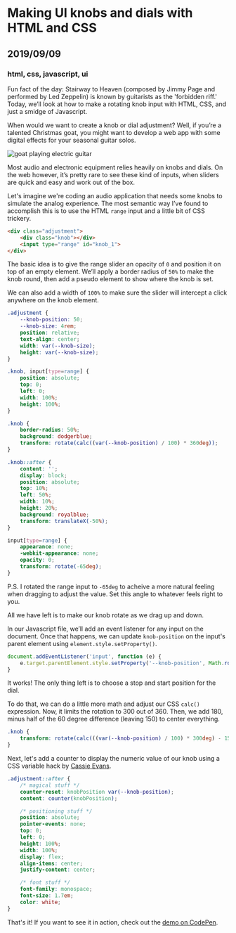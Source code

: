 # Making UI knobs and dials with HTML and CSS
## 2019/09/09
### html, css, javascript, ui

Fun fact of the day: Stairway to Heaven (composed by Jimmy Page and performed by Led Zeppelin) is known by guitarists as the 'forbidden riff.' Today, we’ll look at how to make a rotating knob input with HTML, CSS, and just a smidge of Javascript.

When would we want to create a knob or dial adjustment?  Well, if you’re a talented Christmas goat, you might want to develop a web app with some digital effects for your seasonal guitar solos.

![goat playing electric guitar](/_images/blog/goat-guitar.gif)

Most audio and electronic equipment relies heavily on knobs and dials. On the web however, it’s pretty rare to see these kind of inputs, when sliders are quick and easy and work out of the box.

Let's imagine we're coding an audio application that needs some knobs to simulate the analog experience. The most semantic way I’ve found to accomplish this is to use the HTML `range` input and a little bit of CSS trickery.

```html
<div class="adjustment">
    <div class="knob"></div>
    <input type="range" id="knob_1">
</div>
```

The basic idea is to give the range slider an opacity of `0` and position it on top of an empty element. We’ll apply a border radius of `50%` to make the knob round, then add a pseudo element to show where the knob is set.

We can also add a width of `100%` to make sure the slider will intercept a click anywhere on the knob element.

```css
.adjustment {
    --knob-position: 50;
    --knob-size: 4rem;
    position: relative;
    text-align: center;
    width: var(--knob-size);
    height: var(--knob-size);
}

.knob, input[type=range] {
    position: absolute;
    top: 0;
    left: 0;
    width: 100%;
    height: 100%;
}

.knob {
    border-radius: 50%;
    background: dodgerblue;
    transform: rotate(calc((var(--knob-position) / 100) * 360deg));
}

.knob::after {
    content: '';
    display: block;
    position: absolute;
    top: 10%;
    left: 50%;
    width: 10%;
    height: 20%;
    background: royalblue;
    transform: translateX(-50%);
}

input[type=range] {
    appearance: none;
    -webkit-appearance: none;
    opacity: 0;
    transform: rotate(-65deg);
}
```

P.S. I rotated the range input to `-65deg` to acheive a more natural feeling when dragging to adjust the value. Set this angle to whatever feels right to you.

All we have left is to make our knob rotate as we drag up and down.

In our Javascript file, we’ll add an event listener for any input on the document. Once that happens, we can update `knob-position` on the input's parent element using `element.style.setProperty()`. 

```javascript
document.addEventListener('input', function (e) {
    e.target.parentElement.style.setProperty('--knob-position', Math.round(e.target.value));
}
```

It works! The only thing left is to choose a stop and start position for the dial.

To do that, we can do a little more math and adjust our CSS `calc()` expression. Now, it limits the rotation to 300 out of 360. Then, we add 180, minus half of the 60 degree difference (leaving 150) to center everything.

```css
.knob {
    transform: rotate(calc(((var(--knob-position) / 100) * 300deg) - 150deg));
}
```

Next, let's add a counter to display the numeric value of our knob using a CSS variable hack by [Cassie Evans](https://twitter.com/cassiecodes).

```css
.adjustment::after {
    /* magical stuff */
    counter-reset: knobPosition var(--knob-position);
    content: counter(knobPosition);

    /* positioning stuff */
    position: absolute;
    pointer-events: none;
    top: 0;
    left: 0;
    height: 100%;
    width: 100%;
    display: flex;
    align-items: center;
    justify-content: center;

    /* font stuff */
    font-family: monospace;
    font-size: 1.7em;
    color: white;
}
```

That's it! If you want to see it in action, check out the [demo on CodePen](https://codepen.io/bradeneast/pen/VwZQmjG).